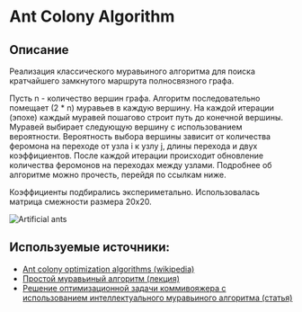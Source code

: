 # Ant Colony Algorithm

## Описание

Реализация классического муравьиного алгоритма для поиска кратчайшего замкнутого маршрута полносвязного графа.

Пусть n - количество вершин графа. Алгоритм последовательно помещает (2 * n) муравьев в каждую вершину. На каждой итерации (эпохе) каждый муравей пошагово строит путь до конечной вершины. Муравей выбирает следующую вершину с использованием вероятности. Вероятность выбора вершины зависит от количества феромона на переходе от узла i к узлу j, длины перехода и двух коэффициентов. После каждой итерации происходит обновление количества феромонов на переходах между узлами. Подробнее об алгоритме можно прочесть, перейдя по ссылкам ниже.

Коэффициенты подбирались экспериметально. Использовалась матрица смежности размера 20х20.

![Artificial ants](https://www.turingfinance.com/wp-content/uploads/2013/04/Ant-Colony-Optimization.jpg "Artificial ants")

## Используемые источники:
* [Ant colony optimization algorithms (wikipedia)](https://en.wikipedia.org/wiki/Ant_colony_optimization_algorithms)
* [Простой муравьиный алгоритм (лекция)](https://www.intuit.ru/studies/courses/14227/1284/lecture/24190?page=2)
* [Решение оптимизационной задачи коммивояжера с использованием интеллектуального муравьиного алгоритма (статья)](https://sibac.info/studconf/tech/iv/28999)
